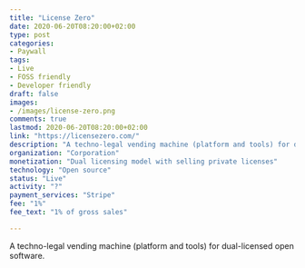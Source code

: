 ```yaml
---
title: "License Zero"
date: 2020-06-20T08:20:00+02:00
type: post
categories:
- Paywall
tags:
- Live
- FOSS friendly
- Developer friendly
draft: false
images:
- /images/license-zero.png
comments: true
lastmod: 2020-06-20T08:20:00+02:00
link: "https://licensezero.com/"
description: "A techno-legal vending machine (platform and tools) for dual-licensed open software."
organization: "Corporation"
monetization: "Dual licensing model with selling private licenses"
technology: "Open source"
status: "Live"
activity: "?"
payment_services: "Stripe"
fee: "1%"
fee_text: "1% of gross sales"

---
```


A techno-legal vending machine (platform and tools) for dual-licensed open software.<!--more-->

